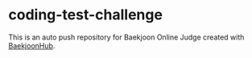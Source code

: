 # coding-test-challenge
This is an auto push repository for Baekjoon Online Judge created with [BaekjoonHub](https://github.com/BaekjoonHub/BaekjoonHub).
